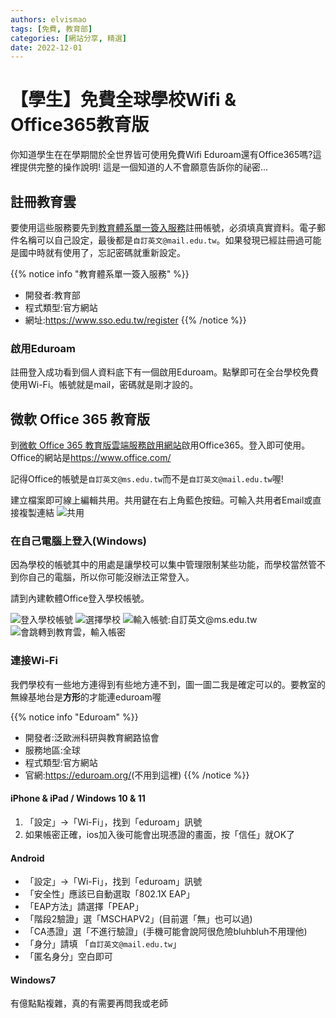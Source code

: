 ```yaml
---
authors: elvismao
tags: [免費, 教育部]
categories: [網站分享, 精選]
date: 2022-12-01
---
```


# 【學生】免費全球學校Wifi & Office365教育版

你知道學生在在學期間於全世界皆可使用免費Wifi Eduroam還有Office365嗎?這裡提供完整的操作說明! 這是一個知道的人不會願意告訴你的祕密...

<!--more-->

## 註冊教育雲

要使用這些服務要先到[教育體系單一簽入服務](https://www.sso.edu.tw/register)註冊帳號，必須填真實資料。電子郵件名稱可以自己設定，最後都是`自訂英文@mail.edu.tw`。如果發現已經註冊過可能是國中時就有使用了，忘記密碼就重新設定。

{{% notice info "教育體系單一簽入服務" %}}

* 開發者:教育部
* 程式類型:官方網站
* 網址:<https://www.sso.edu.tw/register>
  {{% /notice %}}

### 啟用Eduroam

註冊登入成功看到個人資料底下有一個啟用Eduroam。點擊即可在全台學校免費使用Wi-Fi。帳號就是mail，密碼就是剛才設的。

## 微軟 Office 365 教育版

到[微軟 Office 365 教育版雲端服務啟用網站](https://o365.k12cc.tw/)啟用Office365。登入即可使用。Office的網站是<https://www.office.com/>

記得Office的帳號是`自訂英文@ms.edu.tw`而不是`自訂英文@mail.edu.tw`喔!

建立檔案即可線上編輯共用。共用鍵在右上角藍色按鈕。可輸入共用者Email或直接複製連結
![共用](https://emtech.cc/images/edu-office-share.png)

### 在自己電腦上登入(Windows)

因為學校的帳號其中的用處是讓學校可以集中管理限制某些功能，而學校當然管不到你自己的電腦，所以你可能沒辦法正常登入。

請到內建軟體Office登入學校帳號。

![登入學校帳號](https://emtech.cc/images/edu-office-new.png)
![選擇學校](https://emtech.cc/images/edu-office-school.png)
![輸入帳號:自訂英文@ms.edu.tw](https://emtech.cc/images/edu-office-mail.png)
![會跳轉到教育雲，輸入帳密](https://emtech.cc/images/edu-office-login.png)

### 連接Wi-Fi

我們學校有一些地方連得到有些地方連不到，圖一圖二我是確定可以的。要教室的無線基地台是**方形**的才能連eduroam喔

{{% notice info "Eduroam" %}}

* 開發者:泛歐洲科研與教育網路協會
* 服務地區:全球
* 程式類型:官方網站
* 官網:<https://eduroam.org/>(不用到這裡)
  {{% /notice %}}

#### iPhone & iPad / Windows 10 & 11

1. 「設定」→「Wi-Fi」，找到「eduroam」訊號
2. 如果帳密正確，ios加入後可能會出現憑證的畫面，按「信任」就OK了

#### Android

* 「設定」→「Wi-Fi」，找到「eduroam」訊號
* 「安全性」應該已自動選取「802.1X EAP」
* 「EAP方法」請選擇「PEAP」
* 「階段2驗證」選「MSCHAPV2」(目前選「無」也可以過)
* 「CA憑證」選「不進行驗證」(手機可能會說阿很危險bluhbluh不用理他)
* 「身分」請填 「`自訂英文@mail.edu.tw`」
* 「匿名身分」空白即可

#### Windows7

有億點點複雜，真的有需要再問我或老師
